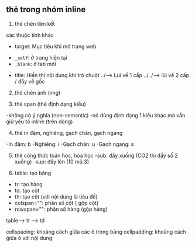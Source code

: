 ## thẻ trong nhóm inline

1. thẻ chèn liên kết

<a href=""></a>

các thuộc tính khác

- target: Mục tiêu khi mở trang web

* `_self`: ở trang hiện tại
* `_blank`: ở tab mới

- title: Hiển thị nội dung khi trỏ chuột
  ../--> Lùi về 1 cấp
  ../../--> lùi về 2 cấp
  / đẩy về gốc

2. thẻ chèn ảnh (img)
   <img src="" width="" height="" alt="" title=""/>

3. thẻ span (thẻ định dạng kiểu)

-không có ý nghĩa (non-semantic)
-nó dùng định dạng 1 kiểu khác mà vẫn giữ yếu tố inline (trên dòng)

4. thẻ in đậm, nghiêng, gạch chân, gạch ngang

-In đậm: b
-Nghiêng: i
-Gạch chân: u
-Gạch ngang: s

5. thẻ công thức toán học, hóa học
   -sub: đẩy xuống (CO2 thì đẩy số 2 xuống)
   -sup: đẩy lên (10 mũ 3)

6. table: tạo bảng

- tr: tạo hàng
- td: tạo cột
- th: tạo cột (với nội dung là tiêu đề)
- colspan="": phân số cột ( gộp cột)
- rowspan="": phân số hàng (gộp hàng)

table--> tr --> td

cellspacing: khoảng cách giữa các ô trong bảng
cellpadding: khoảng cách giữa ô với nội dung
